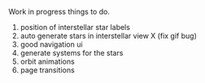 Work in progress
things to do.
1. position of interstellar star labels 
2. auto generate stars in interstellar view X (fix gif bug)
3. good navigation ui
4. generate systems for the stars 
5. orbit animations
6. page transitions